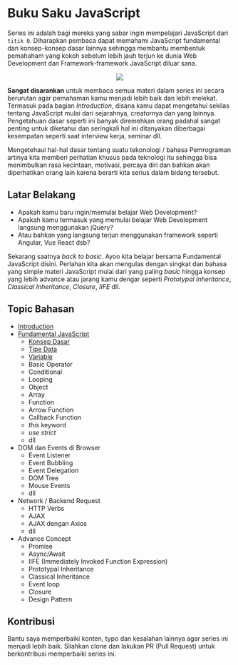 # Buku Saku JavaScript

Series ini adalah bagi mereka yang sabar ingin mempelajari JavaScript dari ```titik 0```. Diharapkan pembaca dapat memahami JavaScript fundamental dan konsep-konsep dasar lainnya sehingga membantu membentuk pemahaham yang kokoh sebelum lebih jauh terjun ke dunia Web Development dan Framework-framework JavaScript diluar sana.

<div align="center">
<img src="https://user-images.githubusercontent.com/3906229/213153956-11adbdf9-a528-488e-9c1b-0056d8b65081.png"/>
</div>

**Sangat disarankan** untuk membaca semua materi dalam series ini secara berurutan agar pemahaman kamu menjadi lebih baik dan lebih melekat. Termasuk pada bagian *Introduction*, disana kamu dapat mengetahui sekilas tentang JavaScript mulai dari sejarahnya, creatornya dan yang lainnya. Pengetahuan dasar seperti ini banyak diremehkan orang padahal sangat penting untuk diketahui dan seringkali hal ini ditanyakan diberbagai kesempatan seperti saat interview kerja, seminar dll.

Mengetehaui hal-hal dasar tentang suatu tekonologi / bahasa Pemrograman artinya kita memberi perhatian khusus pada teknologi itu sehingga bisa menimbulkan rasa kecintaan, motivasi, percaya diri dan bahkan akan diperhatikan orang lain karena berarti kita serius dalam bidang tersebut.

## Latar Belakang

* Apakah kamu baru ingin/memulai belajar Web Development?
* Apakah kamu termasuk yang memulai belajar Web Development langsung menggunakan jQuery?
* Atau bahkan yang langsung terjun menggunakan framework seperti Angular, Vue React dsb?

Sekarang saatnya *back to basic*. Ayoo kita belajar bersama Fundamental JavaScript disini. Perlahan kita akan mengulas dengan singkat dan bahasa yang simple materi JavaScript mulai dari yang paling *basic* hingga konsep yang lebih advance atau jarang kamu dengar seperti *Prototypal Inheritance*, *Classical Inheritance*, *Closure*, *IIFE* dll.

## Topic Bahasan

* [Introduction](https://github.com/teknosains/Buku-Saku-JavaScript/tree/main/1%20-%20Introduction)
* [Fundamental JavaScript](https://github.com/teknosains/Buku-Saku-JavaScript/tree/main/2%20-%20Fundamental)
  * [Konsep Dasar](https://github.com/teknosains/Buku-Saku-JavaScript/tree/main/2%20-%20Fundamental/Konsep%20Dasar)
  * [Tipe Data](https://github.com/teknosains/Buku-Saku-JavaScript/blob/main/2%20-%20Fundamental/1.%20Tipe%20Data.md)
  * [Variable](https://github.com/teknosains/Buku-Saku-JavaScript/blob/main/2%20-%20Fundamental/2.%20Variable.md)
  * Basic Operator
  * Conditional
  * Looping
  * Object
  * Array
  * Function
  * Arrow Function
  * Callback Function
  * *this* keyword
  * _use strict_
  * dll
* DOM dan Events di Browser
  * Event Listener
  * Event Bubbling
  * Event Delegation
  * DOM Tree
  * Mouse Events
  * dll
* Network / Backend Request
  * HTTP Verbs
  * AJAX
  * AJAX dengan Axios
  * dll  
* Advance Concept
  * Promise
  * Async/Await
  * IIFE (Immediately Invoked Function Expression)
  * Prototypal Inheritance
  * Classical Inheritance
  * Event loop
  * Closure
  * Design Pattern

## Kontribusi
Bantu saya memperbaiki konten, typo dan kesalahan lainnya agar series ini menjadi lebih baik. Silahkan clone dan lakukan PR (Pull Request) untuk berkontribusi memperbaiki series ini.
